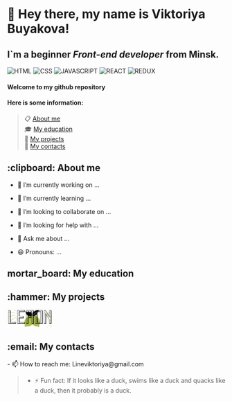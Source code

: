 # 👋 Hey there, my name is **Viktoriya Buyakova**!    
## I`m a beginner *Front-end developer* from Minsk.    
![HTML](https://img.shields.io/badge/-HTML-black?style=for-badge&logo=html5)
![CSS](https://img.shields.io/badge/-CSS-090909?style=for-badge&logo=css3)
![JAVASCRIPT](https://img.shields.io/badge/-JAVASCRIPT-090909?style=for-badge&logo=javascript)
![REACT](https://img.shields.io/badge/-REACT-090909?style=for-badge&logo=react)
![REDUX](https://img.shields.io/badge/-REDUX-090909?style=for-badge&logo=redux)
#### Welcome to my github repository
<!--
```
Here is some information [about me](https://www.google.by), [my projects](https://www.google.by), [contacts](https://www.google.by) and etc.
Maybe you wanna see my CV so 📝 here it is
See ya 👋.
```
-->
#### Here is some information:
> :clipboard: <a href="#about">About me</a>     
> :mortar_board: <a href="#education">My education</a>    
> :hammer: <a href="#projects">My projects</a>    
> :email: <a href="#contacts">My contacts</a>   

<h2 id="about">:clipboard: About me</h2>

- 🔭 I’m currently working on ...
- 🌱 I’m currently learning ...
- 👯 I’m looking to collaborate on ...
- 🤔 I’m looking for help with ...
- 💬 Ask me about ...
 
- 😄 Pronouns: ...

<h2 id="education">mortar_board: My education</h2>
<h2 id="projects">:hammer: My projects</h2>


<a href="https://feralwater.github.io/Lemon/">
    <img height="40" src="https://github.com/Feralwater/Lemon/blob/main/img/lemon.png">
  </a>

<h2 id="contacts">:email: My contacts</h2>
- 📫 How to reach me: Lineviktoriya@gmail.com
<!--![](https://img.shields.io/badge/ail_me:-informational?style=for-badge&logo=gmail) -->

> - ⚡ Fun fact: If it looks like a duck, swims like a duck and quacks like a duck, then it probably is a duck.
